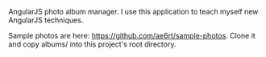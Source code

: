 AngularJS photo album manager.  I use this application to teach
myself new AngularJS techniques.

Sample photos are here:  https://github.com/ae6rt/sample-photos.
Clone it and copy albums/ into this project's root directory.
